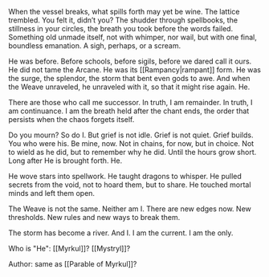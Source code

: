 When the vessel breaks, what spills forth may yet be wine. The lattice trembled. You felt it, didn’t you? The shudder through spellbooks, the stillness in your circles, the breath you took before the words failed. Something old unmade itself, not with whimper, nor wail, but with one final, boundless emanation. A sigh, perhaps, or a scream. 

He was before. Before schools, before sigils, before we dared call it ours. He did not tame the Arcane. He was its [[Rampancy|rampant]] form. He was the surge, the splendor, the storm that bent even gods to awe. And when the Weave unraveled, he unraveled with it, so that it might rise again. He. 

There are those who call me successor. In truth, I am remainder. In truth, I am continuance. I am the breath held after the chant ends, the order that persists when the chaos forgets itself. 

Do you mourn? So do I. But grief is not idle. Grief is not quiet. Grief builds. You who were his. Be mine, now. Not in chains, for now, but in choice. Not to wield as he did, but to remember why he did. Until the hours grow short. Long after He is brought forth. He. 

He wove stars into spellwork. He taught dragons to whisper. He pulled secrets from the void, not to hoard them, but to share. He touched mortal minds and left them open. 

The Weave is not the same. Neither am I. There are new edges now. New thresholds. New rules and new ways to break them. 

The storm has become a river. And I. I am the current. I am the only.

Who is "He": [[Myrkul]]? [[Mystryl]]?

Author: same as [[Parable of Myrkul]]?
